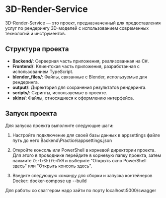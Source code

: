 # 3D-Render-Service

3D-Render-Service — это проект, предназначенный для предоставления услуг по рендерингу 3D-моделей с использованием современных технологий и инструментов.

## Структура проекта

- **Backend/**: Серверная часть приложения, реализованная на C#.
- **Frontend/**: Клиентская часть приложения, разработанная с использованием TypeScript.
- **blender_files/**: Файлы, связанные с Blender, используемые для рендеринга.
- **output/**: Директория для сохранения результатов рендеринга.
- **scripts/**: Скрипты, используемые в проекте.
- **skins/**: Файлы, относящиеся к оформлению интерфейса.

## Запуск проекта

Для запуска проекта выполните следующие шаги:

1. Настройте подключение для своей базы данных в appsettings файле путь до него Backend\Practice\appsettings.json

2. Откройте консоль или PowerShell в корневой директории проекта. Для этого в проводнике перейдите в корневую папку проекта, затем нажмите `Ctrl+Shift+ПКМ` и выберите "Открыть окно PowerShell здесь" или "Открыть консоль здесь".

3. Введите следующую команду для сборки и запуска контейнеров Docker: docker-compose up --build

Для работы со сваггером надо зайти по порту localhost:5000/swagger
